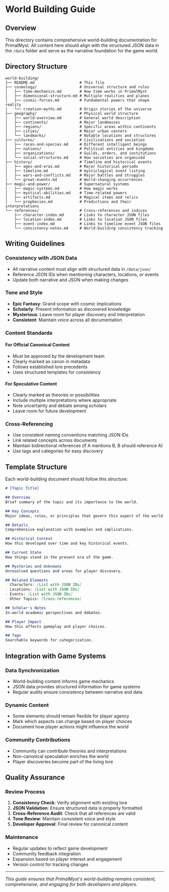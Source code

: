 # World Building Guide

## Overview

This directory contains comprehensive world-building documentation for PrimalMyst. All content here should align with the structured JSON data in the `/data` folder and serve as the narrative foundation for the game world.

## Directory Structure

```
world-building/
├── README.md                    # This file
├── cosmology/                   # Universal structure and rules
│   ├── time-mechanics.md        # How time works in PrimalMyst
│   ├── dimensional-structure.md # Multiple realities and planes
│   ├── cosmic-forces.md         # Fundamental powers that shape reality
│   └── creation-myths.md        # Origin stories of the universe
├── geography/                   # Physical world structure
│   ├── world-overview.md        # General world description
│   ├── continents/              # Major landmasses
│   ├── regions/                 # Specific areas within continents
│   ├── cities/                  # Major urban centers
│   └── landmarks/               # Notable locations and structures
├── cultures/                    # Civilizations and societies
│   ├── races-and-species.md     # Different intelligent beings
│   ├── nations/                 # Political entities and kingdoms
│   ├── organizations/           # Guilds, orders, and institutions
│   └── social-structures.md     # How societies are organized
├── history/                     # Timeline and historical events
│   ├── ages-and-eras.md         # Major historical periods
│   ├── timeline.md              # mysticlogical event listing
│   ├── wars-and-conflicts.md    # Major battles and struggles
│   └── great-events.md          # World-changing occurrences
├── magic-and-power/             # Supernatural systems
│   ├── magic-systems.md         # How magic works
│   ├── mystical-abilities.md    # Time-related powers
│   ├── artifacts.md             # Magical items and relics
│   └── prophecies.md            # Predictions and their interpretations
└── references/                  # Cross-references and indices
    ├── character-index.md       # Links to character JSON files
    ├── location-index.md        # Links to location JSON files
    ├── event-index.md           # Links to timeline event JSON files
    └── consistency-notes.md     # World-building consistency tracking
```

## Writing Guidelines

### Consistency with JSON Data
- All narrative content must align with structured data in `/data/json/`
- Reference JSON IDs when mentioning characters, locations, or events
- Update both narrative and JSON when making changes

### Tone and Style
- **Epic Fantasy**: Grand scope with cosmic implications
- **Scholarly**: Present information as discovered knowledge
- **Mysterious**: Leave room for player discovery and interpretation
- **Consistent**: Maintain voice across all documentation

### Content Standards

#### For Official Canonical Content
- Must be approved by the development team
- Clearly marked as canon in metadata
- Follows established lore precedents
- Uses structured templates for consistency

#### For Speculative Content
- Clearly marked as theories or possibilities
- Include multiple interpretations where appropriate
- Note uncertainty and debate among scholars
- Leave room for future development

### Cross-Referencing
- Use consistent naming conventions matching JSON IDs
- Link related concepts across documents
- Maintain bidirectional references (if A mentions B, B should reference A)
- Use tags and categories for easy discovery

## Template Structure

Each world-building document should follow this structure:

```markdown
# [Topic Title]

## Overview
Brief summary of the topic and its importance to the world.

## Key Concepts
Major ideas, rules, or principles that govern this aspect of the world.

## Details
Comprehensive explanation with examples and implications.

## Historical Context
How this developed over time and key historical events.

## Current State
How things stand in the present era of the game.

## Mysteries and Unknowns
Unresolved questions and areas for player discovery.

## Related Elements
- Characters: [List with JSON IDs]
- Locations: [List with JSON IDs]  
- Events: [List with JSON IDs]
- Other Topics: [Cross-references]

## Scholar's Notes
In-world academic perspectives and debates.

## Player Impact
How this affects gameplay and player choices.

## Tags
Searchable keywords for categorization.
```

## Integration with Game Systems

### Data Synchronization
- World-building content informs game mechanics
- JSON data provides structured information for game systems
- Regular audits ensure consistency between narrative and data

### Dynamic Content
- Some elements should remain flexible for player agency
- Mark which aspects can change based on player choices
- Document how player actions might influence the world

### Community Contributions
- Community can contribute theories and interpretations
- Non-canonical speculation enriches the world
- Player discoveries become part of the living lore

## Quality Assurance

### Review Process
1. **Consistency Check**: Verify alignment with existing lore
2. **JSON Validation**: Ensure structured data is properly formatted
3. **Cross-Reference Audit**: Check that all references are valid
4. **Tone Review**: Maintain consistent voice and style
5. **Developer Approval**: Final review for canonical content

### Maintenance
- Regular updates to reflect game development
- Community feedback integration
- Expansion based on player interest and engagement
- Version control for tracking changes

---

*This guide ensures that PrimalMyst's world-building remains consistent, comprehensive, and engaging for both developers and players.*




